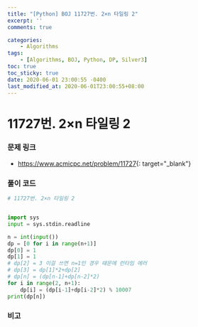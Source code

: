 ```yaml
---
title: "[Python] BOJ 11727번. 2×n 타일링 2"
excerpt: ''
comments: true

categories:
    - Algorithms
tags:
    - [Algorithms, BOJ, Python, DP, Silver3]
toc: true
toc_sticky: true
date: 2020-06-01 23:00:55 -0400
last_modified_at: 2020-06-01T23:00:55+08:00
---
```


# 11727번. 2×n 타일링 2

### 문제 링크

- <https://www.acmicpc.net/problem/11727>{: target="\_blank"}

### 풀이 코드

```python
# 11727번. 2×n 타일링 2


import sys
input = sys.stdin.readline

n = int(input())
dp = [0 for i in range(n+1)]
dp[0] = 1
dp[1] = 1
# dp[2] = 3 이걸 쓰면 n=1인 경우 때문에 런타임 에러
# dp[3] = dp[1]*2+dp[2]
# dp[n] = (dp[n-1]+dp[n-2]*2)
for i in range(2, n+1):
    dp[i] = (dp[i-1]+dp[i-2]*2) % 10007
print(dp[n])
```

### 비고
